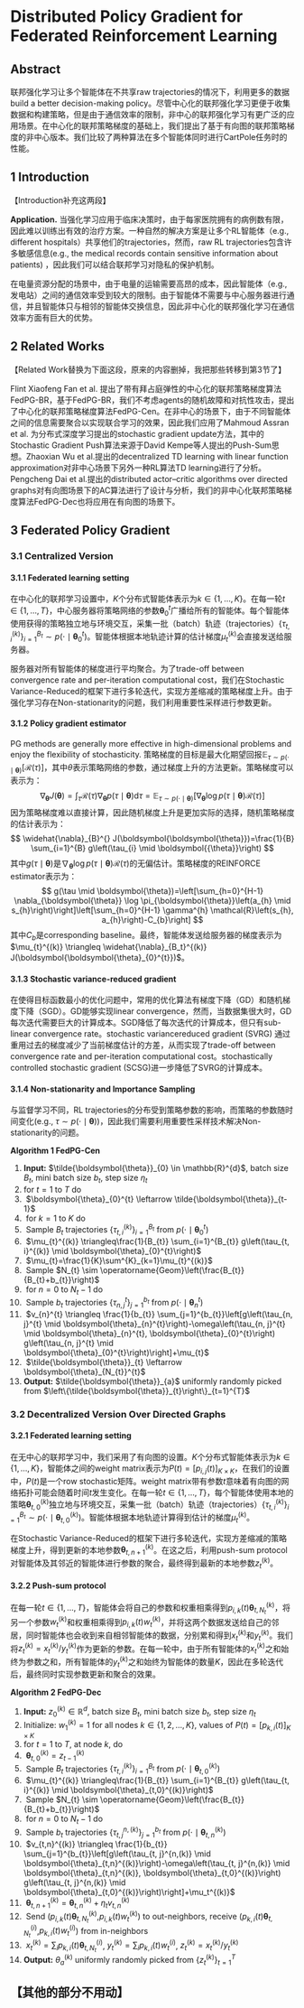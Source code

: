 # Distributed Policy Gradient for Federated Reinforcement Learning

## Abstract

联邦强化学习让多个智能体在不共享raw trajectories的情况下，利用更多的数据build a better decision-making policy。尽管中心化的联邦强化学习更便于收集数据和构建策略，但是由于通信效率的限制，非中心的联邦强化学习有更广泛的应用场景。在中心化的联邦策略梯度的基础上，我们提出了基于有向图的联邦策略梯度的非中心版本。我们比较了两种算法在多个智能体同时进行CartPole任务时的性能。



## 1 Introduction

【Introduction补充这两段】

**Application.** 当强化学习应用于临床决策时，由于每家医院拥有的病例数有限，因此难以训练出有效的治疗方案。一种自然的解决方案是让多个RL智能体（e.g., different hospitals）共享他们的trajectories，然而，raw RL trajectories包含许多敏感信息(e.g., the medical records contain sensitive information about patients) ，因此我们可以结合联邦学习对隐私的保护机制。

在电量资源分配的场景中，由于电量的运输需要高昂的成本，因此智能体（e.g., 发电站）之间的通信效率受到较大的限制。由于智能体不需要与中心服务器进行通信，并且智能体只与相邻的智能体交换信息，因此非中心化的联邦强化学习在通信效率方面有巨大的优势。



## 2 Related Works

【Related Work替换为下面这段，原来的内容删掉，我把那些转移到第3节了】

Flint Xiaofeng Fan et al. 提出了带有拜占庭弹性的中心化的联邦策略梯度算法FedPG-BR，基于FedPG-BR，我们不考虑agents的随机故障和对抗性攻击，提出了中心化的联邦策略梯度算法FedPG-Cen。在非中心的场景下，由于不同智能体之间的信息需要聚合以实现联合学习的效果，因此我们应用了Mahmoud Assran   et al. 为分布式深度学习提出的stochastic gradient update方法，其中的Stochastic Gradient Push算法来源于David Kempe等人提出的Push-Sum思想。Zhaoxian Wu et al.提出的decentralized TD learning with linear function approximation对非中心场景下另外一种RL算法TD learning进行了分析。Pengcheng Dai et al.提出的distributed actor–critic algorithms over directed graphs对有向图场景下的AC算法进行了设计与分析，我们的非中心化联邦策略梯度算法FedPG-Dec也将应用在有向图的场景下。



## 3 Federated Policy Gradient

### 3.1 Centralized Version

#### 3.1.1 Federated learning setting

在中心化的联邦学习设置中，$K$个分布式智能体表示为$k\in\{1,\dots,K\}$。在每一轮$t\in\{1,\dots,T\}$，中心服务器将策略网络的参数$\boldsymbol{\theta}_0^t$广播给所有的智能体。每个智能体使用获得的策略独立地与环境交互，采集一批（batch）轨迹（trajectories）$\{\tau_{t,i}^{(k)}\}_{i=1}^{B_t}\sim p(\cdot\mid\boldsymbol{\theta}_0^t)$。智能体根据本地轨迹计算的估计梯度$\mu_{t}^{(k)}$会直接发送给服务器。

服务器对所有智能体的梯度进行平均聚合。为了trade-off between convergence rate and per-iteration computational cost，我们在Stochastic Variance-Reduced的框架下进行多轮迭代，实现方差缩减的策略梯度上升。由于强化学习存在Non-stationarity的问题，我们利用重要性采样进行参数更新。



#### 3.1.2 Policy gradient estimator

PG methods are generally more effective in high-dimensional problems and enjoy the flexibility of stochasticity. 策略梯度的目标是最大化期望回报$\mathbb{E}_{\tau \sim p(\cdot \mid \boldsymbol{\theta})}[\mathcal{R}(\tau)]$，其中$\theta$表示策略网络的参数，通过梯度上升的方法更新。策略梯度可以表示为：
$$
\nabla_{\boldsymbol{\theta}} J(\boldsymbol{\theta})=\int_{\tau} \mathcal{R}(\tau) \nabla_{\boldsymbol{\theta}} p(\tau \mid \boldsymbol{\theta}) \mathrm{d} \tau=\mathbb{E}_{\tau \sim p(\cdot \mid \boldsymbol{\theta})}\left[\nabla_{\boldsymbol{\theta}} \log p(\tau \mid \boldsymbol{\theta}) \mathcal{R}(\tau)\right]
$$
因为策略梯度难以直接计算，因此随机梯度上升是更加实际的选择，随机策略梯度的估计表示为：
$$
\widehat{\nabla}_{B}^{} J(\boldsymbol{\boldsymbol{\theta}})=\frac{1}{B} \sum_{i=1}^{B} g\left(\tau_{i} \mid \boldsymbol{{\theta}}\right)
$$
其中$g\left(\tau \mid \boldsymbol{{\theta}}\right)$是$\nabla_{\boldsymbol{{\theta}}} \log p(\tau \mid \boldsymbol{{\theta}}) \mathcal{R}(\tau)$的无偏估计。策略梯度的REINFORCE estimator表示为：
$$
g(\tau \mid \boldsymbol{\theta})=\left[\sum_{h=0}^{H-1} \nabla_{\boldsymbol{\theta}} \log \pi_{\boldsymbol{\theta}}\left(a_{h} \mid s_{h}\right)\right]\left[\sum_{h=0}^{H-1} \gamma^{h} \mathcal{R}\left(s_{h}, a_{h}\right)-C_{b}\right]
$$
其中$C_b$是corresponding baseline。最终，智能体发送给服务器的梯度表示为$\mu_{t}^{(k)} \triangleq \widehat{\nabla}_{B_t}^{(k)} J(\boldsymbol{\boldsymbol{\theta}_{0}^{t}})$。



#### 3.1.3 Stochastic variance-reduced gradient

在使得目标函数最小的优化问题中，常用的优化算法有梯度下降（GD）和随机梯度下降（SGD）。GD能够实现linear convergence，然而，当数据集很大时，GD每次迭代需要巨大的计算成本。SGD降低了每次迭代的计算成本，但只有sub-linear convergence rate。stochastic variancereduced gradient (SVRG) 通过重用过去的梯度减少了当前梯度估计的方差，从而实现了trade-off between convergence rate and per-iteration computational cost。stochastically controlled stochastic gradient (SCSG)进一步降低了SVRG的计算成本。



#### 3.1.4 Non-stationarity and Importance Sampling

与监督学习不同，RL trajectories的分布受到策略参数的影响，而策略的参数随时间变化(e.g., $\tau \sim p(\cdot \mid \boldsymbol{\theta})$)，因此我们需要利用重要性采样技术解决Non-stationarity的问题。



**Algorithm 1 FedPG-Cen**

1. **Input:** $\tilde{\boldsymbol{\theta}}_{0} \in \mathbb{R}^{d}$, batch size $B_t$, mini batch size $b_t$, step size $\eta_t$
2. for $t=1$ to $T$ do
3. ​    $\boldsymbol{\theta}_{0}^{t} \leftarrow \tilde{\boldsymbol{\theta}}_{t-1}$
4. ​    for $k=1$ to $K$ do
5. ​        Sample $B_t$ trajectories $\left\{\tau_{t, i}^{(k)}\right\}_{i=1}^{B_{t}}$ from $p\left(\cdot \mid \boldsymbol{\theta}_{0}^{t}\right)$
6. ​        $\mu_{t}^{(k)} \triangleq\frac{1}{B_{t}} \sum_{i=1}^{B_{t}} g\left(\tau_{t, i}^{(k)} \mid \boldsymbol{\theta}_{0}^{t}\right)$
7. ​    $\mu_{t}=\frac{1}{K}\sum^{K}_{k=1}\mu_{t}^{(k)}$
8. ​    Sample $N_{t} \sim \operatorname{Geom}\left(\frac{B_{t}}{B_{t}+b_{t}}\right)$
9. ​    for $n=0$ to $N_t-1$ do
10. ​         Sample $b_t$ trajectories $\left\{\tau_{n, j}^{t}\right\}_{j=1}^{b_{t}}$ from $p\left(\cdot \mid \boldsymbol{\theta}_{n}^{t}\right)$
11. ​         $v_{n}^{t} \triangleq \frac{1}{b_{t}} \sum_{j=1}^{b_{t}}\left[g\left(\tau_{n, j}^{t} \mid \boldsymbol{\theta}_{n}^{t}\right)-\omega\left(\tau_{n, j}^{t} \mid \boldsymbol{\theta}_{n}^{t}, \boldsymbol{\theta}_{0}^{t}\right) g\left(\tau_{n, j}^{t} \mid \boldsymbol{\theta}_{0}^{t}\right)\right]+\mu_{t}$
12. ​     $\tilde{\boldsymbol{\theta}}_{t} \leftarrow \boldsymbol{\theta}_{N_{t}}^{t}$
13. **Output:** $\tilde{\boldsymbol{\theta}}_{a}$ uniformly randomly picked from $\left\{\tilde{\boldsymbol{\theta}}_{t}\right\}_{t=1}^{T}$



### 3.2 Decentralized Version Over Directed Graphs

#### 3.2.1 Federated learning setting

在无中心的联邦学习中，我们采用了有向图的设置。$K$个分布式智能体表示为$k\in\{1,\dots,K\}$，智能体之间的weight matrix表示为$P(t)=[p_{i,j}(t)]_{K\times K}$，在我们的设置中，$P(t)$是一个row stochastic矩阵。weight matrix带有参数$t$意味着有向图的网络拓扑可能会随着时间$t$发生变化。在每一轮$t\in\{1,\dots,T\}$，每个智能体使用本地的策略$\boldsymbol{\theta}_{t,0}^{(k)}$独立地与环境交互，采集一批（batch）轨迹（trajectories）$\{\tau_{t,i}^{(k)}\}_{i=1}^{B_t}\sim p\left(\cdot \mid \boldsymbol{\theta}_{t,0}^{(k)}\right)$。智能体根据本地轨迹计算得到估计的梯度$\mu_{t}^{(k)}$。

在Stochastic Variance-Reduced的框架下进行多轮迭代，实现方差缩减的策略梯度上升，得到更新的本地参数$\boldsymbol{\theta}_{t,n+1}^{(k)}$。在这之后，利用push-sum protocol对智能体及其邻近的智能体进行参数的聚合，最终得到最新的本地参数$z_t^{(k)}$。



#### 3.2.2 Push-sum protocol

在每一轮$t\in\{1,\dots,T\}$，智能体会将自己的参数和权重相乘得到$p_{i,k}(t)\boldsymbol{\theta}_{t,N_t}^{(k)}$，将另一个参数$w_t^{(k)}$和权重相乘得到$p_{i,k}(t)w_t^{(k)}$，并将这两个数据发送给自己的邻居，同时智能体也会收到来自相邻智能体的数据，分别累和得到$x_t^{(k)}$和$y_t^{(k)}$。我们将$z_t^{(k)}=x_t^{(k)}/y_t^{(k)}$作为更新的参数。在每一轮中，由于所有智能体的$x_t^{(k)}$之和始终为参数之和，所有智能体的$y_t^{(k)}$之和始终为智能体的数量$K$，因此在多轮迭代后，最终同时实现参数更新和聚合的效果。



**Algorithm 2 FedPG-Dec**

1. **Input:** $z_{0}^{(k)} \in \mathbb{R}^{d}$, batch size $B_t$, mini batch size $b_t$, step size $\eta_t$
2. Initialize: $w_1^{(k)}=1$ for all nodes $k\in\{1,2,\dots,K\}$, values of $P(t)=[p_{k,i}(t)]_{K\times K}$
3. for $t=1$ to $T$, at node $k$, do
4. ​    $\boldsymbol{\theta}_{t,0}^{(k)}=z_{t-1}^{(k)}$
5. ​    Sample $B_t$ trajectories $\left\{\tau_{t, i}^{(k)}\right\}_{i=1}^{B_{t}}$ from $p\left(\cdot \mid \boldsymbol{\theta}_{t,0}^{(k)}\right)$
6. ​    $\mu_{t}^{(k)} \triangleq\frac{1}{B_{t}} \sum_{i=1}^{B_{t}} g\left(\tau_{t, i}^{(k)} \mid \boldsymbol{\theta}_{t,0}^{(k)}\right)$
7. ​    Sample $N_{t} \sim \operatorname{Geom}\left(\frac{B_{t}}{B_{t}+b_{t}}\right)$
8. ​    for $n=0$ to $N_t-1$ do
9. ​         Sample $b_t$ trajectories $\left\{\tau_{t, j}^{n,(k)}\right\}_{j=1}^{b_{t}}$ from $p\left(\cdot \mid \boldsymbol{\theta}_{t,n}^{(k)}\right)$
10. ​         $v_{t,n}^{(k)} \triangleq \frac{1}{b_{t}} \sum_{j=1}^{b_{t}}\left[g\left(\tau_{t, j}^{n,(k)} \mid \boldsymbol{\theta}_{t,n}^{(k)}\right)-\omega\left(\tau_{t, j}^{n,(k)} \mid \boldsymbol{\theta}_{t,n}^{(k)}, \boldsymbol{\theta}_{t,0}^{(k)}\right) g\left(\tau_{t, j}^{n,(k)} \mid \boldsymbol{\theta}_{t,0}^{(k)}\right)\right]+\mu_t^{(k)}$
11. ​         $\boldsymbol{\theta}_{t,n+1}^{(k)}=\boldsymbol{\theta}_{t,n}^{(k)}+\eta_tv_{t,n}^{(k)}$
12. ​    Send ($p_{i,k}(t)\boldsymbol{\theta}_{t,N_t}^{(k)}$,$p_{i,k}(t)w_t^{(k)}$) to out-neighbors, receive ($p_{k,i}(t)\boldsymbol{\theta}_{t,N_t}^{(i)}$,$p_{k,i}(t)w_t^{(i)}$) from in-neighbors
13. ​    $x_t^{(k)}=\sum_{i}p_{k,i}(t)\boldsymbol{\theta}_{t,N_t}^{(i)}$, $y_t^{(k)}=\sum_{i}p_{k,i}(t)w_t^{(i)}$, $z_t^{(k)}=x_t^{(k)}/y_t^{(k)}$
14. **Output:** $\theta_a^{(k)}$ uniformly randomly picked from $\{z_t^{(k)}\}^T_{t=1}$



## 【其他的部分不用动】